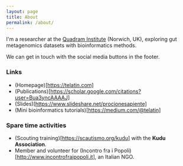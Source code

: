 ```yaml
---
layout: page
title: About
permalink: /about/
---
```


I'm a researcher at the [Quadram Institute](https://quadram.ac.uk) (Norwich, UK), exploring gut metagenomics datasets with bioinformatics methods.

We can get in touch with the social media buttons in the footer.


### Links

* (Homepage)[https://telatin.com]
* (Publications)[https://scholar.google.com/citations?user=Bua3yncAAAAJ]
* (Slides)[https://www.slideshare.net/procionesapiente]
* (Mini bioinformatics tutorials)[https://medium.com/@telatin]

### Spare time activities

* (Scouting training)[https://scautismo.org/kudu] with the **Kudu Association**. 
* Member and volunteer for (Incontro fra i Popoli)[http://www.incontrofraipopoli.it], an Italian NGO.

